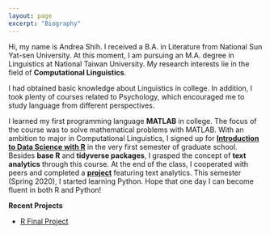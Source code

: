 ```yaml
---
layout: page
excerpt: "Biography"
---
```


<p>Hi, my name is Andrea Shih. I received a B.A. in Literature from National Sun Yat-sen University. At this moment, I am pursuing an M.A. degree in Linguistics at National Taiwan University. My research interests lie in the field of <strong>Computational Linguistics</strong>.</p>

<p>I had obtained basic knowledge about Linguistics in college. In addition, I took plenty of courses related to Psychology, which encouraged me to study language from different perspectives. </p>

<p>I learned my first programming language <strong>MATLAB</strong> in college. The focus of the course was to solve mathematical problems with MATLAB. With an ambition to major in Computational Linguistics, I signed up for <strong><a href="https://rlads2019.github.io/">Introduction to Data Science with R</a></strong> in the very first semester of graduate school. Besides <strong>base R</strong> and <strong>tidyverse packages</strong>, I grasped the concept of <strong>text analytics</strong> through this course. At the end of the class, I cooperated with peers and completed a <strong><a href="https://github.com/rlads2019/project-andreaseki">project</a></strong> featuring text analytics. This semester (Spring 2020), I started learning Python. Hope that one day I can become fluent in both R and Python! </p>


**Recent Projects**
- <a href="https://github.com/rlads2019/project-andreaseki"><u>R Final Project</u></a>